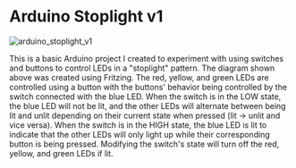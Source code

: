 # Arduino Stoplight v1

![arduino_stoplight_v1](https://user-images.githubusercontent.com/18668800/196553444-44c10367-c7fd-425b-a560-c31bd7fbb96d.svg)

This is a basic Arduino project I created to experiment with using switches and buttons to control LEDs in a "stoplight" pattern. The diagram shown above was created using Fritzing. The red, yellow, and green LEDs are controlled using a button with the buttons' behavior being controlled by the switch connected with the blue LED. When the switch is in the LOW state, the blue LED will not be lit, and the other LEDs will alternate between being lit and unlit depending on their current state when pressed (lit -> unlit and vice versa). When the switch is in the HIGH state, the blue LED is lit to indicate that the other LEDs will only light up while their corresponding button is being pressed. Modifying the switch's state will turn off the red, yellow, and green LEDs if lit.
